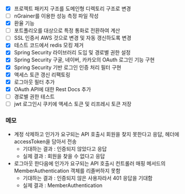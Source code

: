 
- [x] 프로젝트 패키지 구조를 도메인형 디렉토리 구조로 변경
- [ ] nGrainer를 이용한 성능 측정 파일 작성
- [x] 환율 기능
- [ ] 포트폴리오를 대상으로 특정 통화로 전환하여 계산
- [ ] SSL 인증서 AWS 것으로 변경 및 자동 갱신하도록 변경
- [x] 테스트 코드에서 redis 모킹 제거
- [x] Spring Security 라이브러리 도입 및 경로별 권한 설정
- [x] Spring Security 구굴, 네이버, 카카오의 OAuth 로그인 기능 구현
- [x] Spring Security 기반 로그인 인증 처리 필터 구현
- [x] 액세스 토큰 갱신 리팩토링
- [x] 로그아웃 필터 추가
- [x] OAuth API에 대한 Rest Docs 추가
- [ ] 경로별 권한 테스트
- [ ] jwt 로그인시 쿠키에 액세스 토큰 및 리프레시 토큰 저장

### 메모
- 계정 삭제하고 인가가 요구되는 API 호출시 회원을 찾지 못한다고 응답, 헤더에 accessToken을 담아서 전송
	- 기대하는 결과 : 인증되지 않았다고 응답
	- 실제 결과 : 회원을 찾을 수 없다고 응답
- 로그아웃 한다음에 인가가 요구되는 API 호출시 컨트롤러 매핑 메서드의 MemberAuthentication 객체를 리졸버하지 못함
	- 기대하는 결과 : 인증되지 않은 사용자라서 401 응답을 기대함
	- 실제 결과 : MemberAuthentication